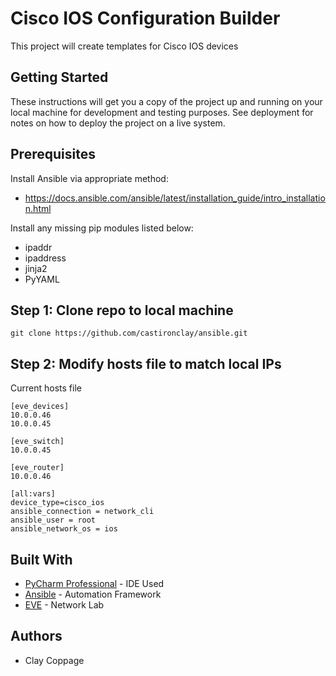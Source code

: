# Cisco IOS Configuration Builder
This project will create templates for Cisco IOS devices

## Getting Started
These instructions will get you a copy of the project up and running on your local machine for development and testing purposes. See deployment for notes on how to deploy the project on a live system.

## Prerequisites
Install Ansible via appropriate method:
- https://docs.ansible.com/ansible/latest/installation_guide/intro_installation.html

Install any missing pip modules listed below:
- ipaddr
- ipaddress
- jinja2
- PyYAML

## Step 1: Clone repo to local machine
```git clone https://github.com/castironclay/ansible.git```

## Step 2: Modify hosts file to match local IPs
Current hosts file
```
[eve_devices]
10.0.0.46
10.0.0.45

[eve_switch]
10.0.0.45

[eve_router]
10.0.0.46

[all:vars]
device_type=cisco_ios
ansible_connection = network_cli
ansible_user = root
ansible_network_os = ios                    
```
## Built With
* [PyCharm Professional](https://www.jetbrains.com/pycharm/) - IDE Used
* [Ansible](https://www.ansible.com/) - Automation Framework
* [EVE](http://www.eve-ng.net/) - Network Lab

## Authors
- Clay Coppage
